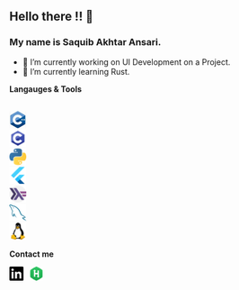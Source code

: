 


## Hello there !! 👋
### My name is **Saquib Akhtar Ansari**.

- 🔭 I’m currently working on UI Development on a Project.
- 🌱 I’m currently learning Rust.


**Langauges & Tools**

<code>
<img height="30" src="https://github.com/SaquibAnsari0101/SaquibAnsari/blob/master/icons/cpp.jpg"></code>&nbsp;&nbsp;
<code>
<img height="30" src="https://github.com/SaquibAnsari0101/SaquibAnsari/blob/master/icons/c.webp"></code>&nbsp;&nbsp;
<code>
<img height="30" src="https://github.com/SaquibAnsari0101/SaquibAnsari/blob/master/icons/python.svg"></code>&nbsp;&nbsp;
<code>
<img height="30" src="https://github.com/SaquibAnsari0101/SaquibAnsari/blob/master/icons/flutter.svg"></code>&nbsp;&nbsp;
<code>
<img height="30" src="https://github.com/SaquibAnsari0101/SaquibAnsari/blob/master/icons/haskell.svg"></code>&nbsp;&nbsp;
<code>
<img height="30" src="https://github.com/SaquibAnsari0101/SaquibAnsari/blob/master/icons/mysql.svg"></code>&nbsp;&nbsp;
<code>
<img height="30" src="https://github.com/SaquibAnsari0101/SaquibAnsari/blob/master/icons/linux.svg"></code>&nbsp;&nbsp;


**Contact me**

<p align='left'>
<a href="www.linkedin.com/in/saquibansari0101"><img height="25" src="https://github.com/SaquibAnsari0101/SaquibAnsari/blob/master/icons/linedin.png"></a>&nbsp;&nbsp;
<a href="https://www.hackerrank.com/saquib_ansari"><img height="25" src="https://github.com/SaquibAnsari0101/SaquibAnsari/blob/master/icons/hackerrank.png"></a>&nbsp;&nbsp;
  
